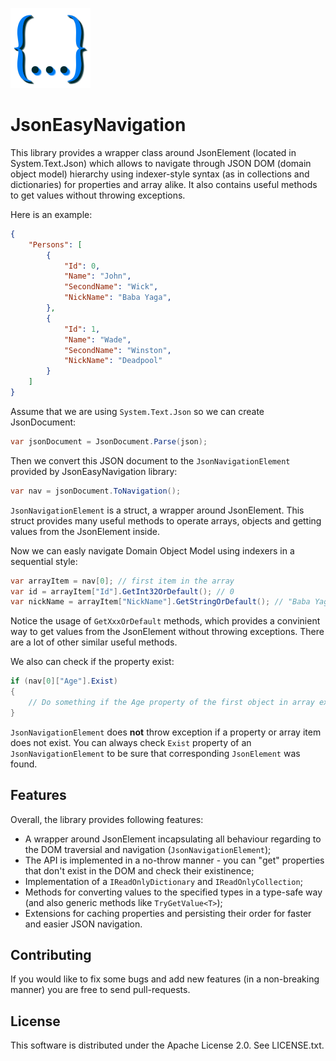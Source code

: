 ![JsonEasyNavigation](./media/logo.png "Mass Transit")

# JsonEasyNavigation

This library provides a wrapper class around JsonElement (located in System.Text.Json) which allows to navigate through JSON DOM (domain object model) hierarchy using indexer-style syntax (as in collections and dictionaries) for properties and array alike. It also contains useful methods to get values without throwing exceptions.

Here is an example:

```JSON
{
    "Persons": [
        {
            "Id": 0,
            "Name": "John",
            "SecondName": "Wick",
            "NickName": "Baba Yaga",
        },
        {
            "Id": 1,
            "Name": "Wade",
            "SecondName": "Winston",
            "NickName": "Deadpool"
        }
    ]
}
```

Assume that we are using `System.Text.Json` so we can create JsonDocument:

```C#
var jsonDocument = JsonDocument.Parse(json);
```

Then we convert this JSON document to the `JsonNavigationElement` provided by JsonEasyNavigation library:

```C#
var nav = jsonDocument.ToNavigation();
```

`JsonNavigationElement` is a struct, a wrapper around JsonElement. This struct provides many useful methods to operate arrays, objects and getting values from the JsonElement inside.

Now we can easly navigate Domain Object Model using indexers in a sequential style:

```C#
var arrayItem = nav[0]; // first item in the array
var id = arrayItem["Id"].GetInt32OrDefault(); // 0
var nickName = arrayItem["NickName"].GetStringOrDefault(); // "Baba Yaga"
```

Notice the usage of `GetXxxOrDefault` methods, which provides a convinient way to get values from the JsonElement without throwing exceptions. There are a lot of other similar useful methods.

We also can check if the property exist:

```C#
if (nav[0]["Age"].Exist)
{
    // Do something if the Age property of the first object in array exist.
}
```

`JsonNavigationElement` does **not** throw exception if a property or array item does not exist. You can always check `Exist` property of an `JsonNavigationElement` to be sure that corresponding `JsonElement` was found.

## Features

Overall, the library provides following features:

* A wrapper around JsonElement incapsulating all behaviour regarding to the DOM traversial and navigation (`JsonNavigationElement`);
* The API is implemented in a no-throw manner - you can "get" properties that don't exist in the DOM and check their existinence;
* Implementation of a `IReadOnlyDictionary` and `IReadOnlyCollection`;
* Methods for converting values to the specified types in a type-safe way (and also generic methods like `TryGetValue<T>`);
* Extensions for caching properties and persisting their order for faster and easier JSON navigation.

## Contributing

If you would like to fix some bugs and add new features (in a non-breaking manner) you are free to send pull-requests.

## License

This software is distributed under the Apache License 2.0. See LICENSE.txt.

